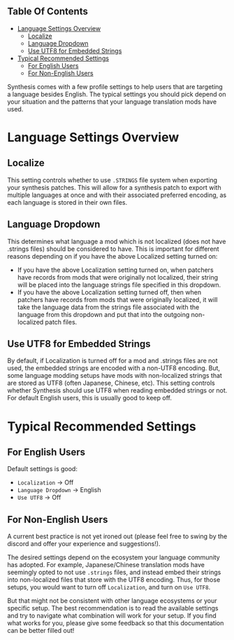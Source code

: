 <!-- START doctoc generated TOC please keep comment here to allow auto update -->
<!-- DON'T EDIT THIS SECTION, INSTEAD RE-RUN doctoc TO UPDATE -->
## Table Of Contents

- [Language Settings Overview](#language-settings-overview)
  - [Localize](#localize)
  - [Language Dropdown](#language-dropdown)
  - [Use UTF8 for Embedded Strings](#use-utf8-for-embedded-strings)
- [Typical Recommended Settings](#typical-recommended-settings)
  - [For English Users](#for-english-users)
  - [For Non-English Users](#for-non-english-users)

<!-- END doctoc generated TOC please keep comment here to allow auto update -->

Synthesis comes with a few profile settings to help users that are targeting a language besides English.  The typical settings you should pick depend on your situation and the patterns that your language translation mods have used.

# Language Settings Overview
## Localize
This setting controls whether to use `.STRINGS` file system when exporting your synthesis patches.  This will allow for a synthesis patch to export with multiple languages at once and with their associated preferred encoding, as each language is stored in their own files.

## Language Dropdown
This determines what language a mod which is not localized (does not have .strings files) should be considered to have.  This is important for different reasons depending on if you have the above Localized setting turned on:
- If you have the above Localization setting turned on, when patchers have records from mods that were originally not localized, their string will be placed into the language strings file specified in this dropdown.
- If you have the above Localization setting turned off, then when patchers have records from mods that were originally localized, it will take the language data from the strings file associated with the language from this dropdown and put that into the outgoing non-localized patch files.

## Use UTF8 for Embedded Strings
By default, if Localization is turned off for a mod and .strings files are not used, the embedded strings are encoded with a non-UTF8 encoding.  But, some language modding setups have mods with non-localized strings that are stored as UTF8 (often Japanese, Chinese, etc).  This setting controls whether Synthesis should use UTF8 when reading embedded strings or not.   For default English users, this is usually good to keep off.

# Typical Recommended Settings
## For English Users
Default settings is good:
- `Localization` -> Off
- `Language Dropdown` -> English
- `Use UTF8` -> Off

## For Non-English Users
A current best practice is not yet ironed out (please feel free to swing by the discord and offer your experience and suggestions!). 

The desired settings depend on the ecosystem your language community has adopted.  For example, Japanese/Chinese translation mods have seemingly opted to not use `.strings` files, and instead embed their strings into non-localized files that store with the UTF8 encoding.  Thus, for those setups, you would want to turn off `Localization`, and turn on `Use UTF8`.  

But that might not be consistent with other language ecosystems or your specific setup.  The best recommendation is to read the available settings and try to navigate what combination will work for your setup.  If you find what works for you, please give some feedback so that this documentation can be better filled out!